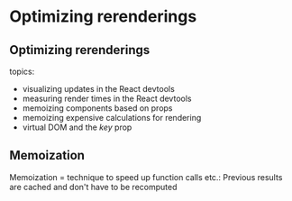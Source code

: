 # Optimizing rerenderings

## Optimizing rerenderings

topics:

- visualizing updates in the React devtools
- measuring render times in the React devtools
- memoizing components based on props
- memoizing expensive calculations for rendering
- virtual DOM and the _key_ prop

## Memoization

Memoization = technique to speed up function calls etc.: Previous results are cached and don't have to be recomputed
